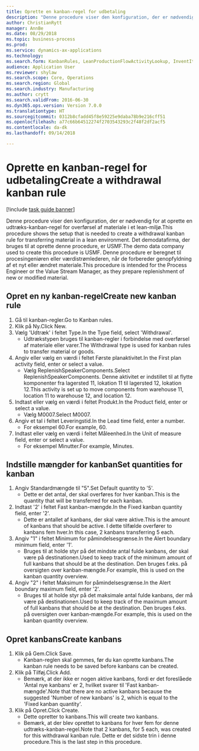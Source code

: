 ```yaml
--- 
title: Oprette en kanban-regel for udbetaling
description: "Denne procedure viser den konfiguration, der er nødvendig for at oprette en udtræks-kanban-regel for overførsel af materiale i et lean-miljø."
author: ChristianRytt
manager: AnnBe
ms.date: 08/29/2018
ms.topic: business-process
ms.prod: 
ms.service: dynamics-ax-applications
ms.technology: 
ms.search.form: KanbanRules, LeanProductionFlowActivityLookup, InventItemIdLookupSimple, UnitOfMeasureLookup, KanbanCreate
audience: Application User
ms.reviewer: shylaw
ms.search.scope: Core, Operations
ms.search.region: Global
ms.search.industry: Manufacturing
ms.author: crytt
ms.search.validFrom: 2016-06-30
ms.dyn365.ops.version: Version 7.0.0
ms.translationtype: HT
ms.sourcegitcommit: 0312b8cfadd45f8e59225e9daba78b9e216cff51
ms.openlocfilehash: a77c66b64512274f2703543293c2f48f2df2acf5
ms.contentlocale: da-dk
ms.lasthandoff: 09/14/2018

---
```

# <a name="create-a-withdrawal-kanban-rule"></a><span data-ttu-id="c6672-103">Oprette en kanban-regel for udbetaling</span><span class="sxs-lookup"><span data-stu-id="c6672-103">Create a withdrawal kanban rule</span></span>

[!include [task guide banner](../../includes/task-guide-banner.md)]

<span data-ttu-id="c6672-104">Denne procedure viser den konfiguration, der er nødvendig for at oprette en udtræks-kanban-regel for overførsel af materiale i et lean-miljø.</span><span class="sxs-lookup"><span data-stu-id="c6672-104">This procedure shows the setup that is needed to create a withdrawal kanban rule for transferring material in a lean environment.</span></span> <span data-ttu-id="c6672-105">Det demodatafirma, der bruges til at oprette denne procedure, er USMF.</span><span class="sxs-lookup"><span data-stu-id="c6672-105">The demo data company used to create this procedure is USMF.</span></span> <span data-ttu-id="c6672-106">Denne procedure er beregnet til procesingeniøren eller værdistrømlederen, når de forbereder genopfyldning af et nyt eller ændret materiale.</span><span class="sxs-lookup"><span data-stu-id="c6672-106">This procedure is intended for the Process Engineer or the Value Stream Manager, as they prepare replenishment of new or modified material.</span></span>


## <a name="create-new-kanban-rule"></a><span data-ttu-id="c6672-107">Opret en ny kanban-regel</span><span class="sxs-lookup"><span data-stu-id="c6672-107">Create new kanban rule</span></span>
1. <span data-ttu-id="c6672-108">Gå til kanban-regler.</span><span class="sxs-lookup"><span data-stu-id="c6672-108">Go to Kanban rules.</span></span>
2. <span data-ttu-id="c6672-109">Klik på Ny.</span><span class="sxs-lookup"><span data-stu-id="c6672-109">Click New.</span></span>
3. <span data-ttu-id="c6672-110">Vælg 'Udtræk' i feltet Type.</span><span class="sxs-lookup"><span data-stu-id="c6672-110">In the Type field, select 'Withdrawal'.</span></span>
    * <span data-ttu-id="c6672-111">Udtrækstypen bruges til kanban-regler i forbindelse med overførsel af materiale eller varer.</span><span class="sxs-lookup"><span data-stu-id="c6672-111">The Withdrawal type is used for kanban rules to transfer material or goods.</span></span>  
4. <span data-ttu-id="c6672-112">Angiv eller vælg en værdi i feltet Første planaktivitet.</span><span class="sxs-lookup"><span data-stu-id="c6672-112">In the First plan activity field, enter or select a value.</span></span>
    * <span data-ttu-id="c6672-113">Vælg ReplenishSpeakerComponents.</span><span class="sxs-lookup"><span data-stu-id="c6672-113">Select ReplenishSpeakerComponents.</span></span>   <span data-ttu-id="c6672-114">Denne aktivitet er indstillet til at flytte komponenter fra lagersted 11, lokation 11 til lagersted 12, lokation 12.</span><span class="sxs-lookup"><span data-stu-id="c6672-114">This activity is set up to move components from warehouse 11, location 11 to warehouse 12, and location 12.</span></span>  
5. <span data-ttu-id="c6672-115">Indtast eller vælg en værdi i feltet Produkt.</span><span class="sxs-lookup"><span data-stu-id="c6672-115">In the Product field, enter or select a value.</span></span>
    * <span data-ttu-id="c6672-116">Vælg M0007.</span><span class="sxs-lookup"><span data-stu-id="c6672-116">Select M0007.</span></span>  
6. <span data-ttu-id="c6672-117">Angiv et tal i feltet Leveringstid.</span><span class="sxs-lookup"><span data-stu-id="c6672-117">In the Lead time field, enter a number.</span></span>
    * <span data-ttu-id="c6672-118">For eksempel 60.</span><span class="sxs-lookup"><span data-stu-id="c6672-118">For example, 60.</span></span>  
7. <span data-ttu-id="c6672-119">Indtast eller vælg en værdi i feltet Måleenhed.</span><span class="sxs-lookup"><span data-stu-id="c6672-119">In the Unit of measure field, enter or select a value.</span></span>
    * <span data-ttu-id="c6672-120">For eksempel Minutter.</span><span class="sxs-lookup"><span data-stu-id="c6672-120">For example, Minutes.</span></span>  

## <a name="set-quantities-for-kanban"></a><span data-ttu-id="c6672-121">Indstille mængder for kanban</span><span class="sxs-lookup"><span data-stu-id="c6672-121">Set quantities for kanban</span></span>
1. <span data-ttu-id="c6672-122">Angiv Standardmængde til "5".</span><span class="sxs-lookup"><span data-stu-id="c6672-122">Set Default quantity to '5'.</span></span>
    * <span data-ttu-id="c6672-123">Dette er det antal, der skal overføres for hver kanban.</span><span class="sxs-lookup"><span data-stu-id="c6672-123">This is the quantity that will be transferred for each kanban.</span></span>  
2. <span data-ttu-id="c6672-124">Indtast '2' i feltet Fast kanban-mængde.</span><span class="sxs-lookup"><span data-stu-id="c6672-124">In the Fixed kanban quantity field, enter '2'.</span></span>
    * <span data-ttu-id="c6672-125">Dette er antallet af kanbans, der skal være aktive.</span><span class="sxs-lookup"><span data-stu-id="c6672-125">This is the amount of kanbans that should be active.</span></span> <span data-ttu-id="c6672-126">I dette tilfælde overfører to kanbans fem hver.</span><span class="sxs-lookup"><span data-stu-id="c6672-126">In this case, 2 kanbans transferring 5 each.</span></span>  
3. <span data-ttu-id="c6672-127">Angiv "1" i feltet Minimum for påmindelsesgrænse.</span><span class="sxs-lookup"><span data-stu-id="c6672-127">In the Alert boundary minimum field, enter '1'.</span></span>
    * <span data-ttu-id="c6672-128">Bruges til at holde styr på det mindste antal fulde kanbans, der skal være på destinationen.</span><span class="sxs-lookup"><span data-stu-id="c6672-128">Used to keep track of the minimum amount of full kanbans that should be at the destination.</span></span> <span data-ttu-id="c6672-129">Den bruges f.eks. på oversigten over kanban-mængde.</span><span class="sxs-lookup"><span data-stu-id="c6672-129">For example, this is used on the kanban quantity overview.</span></span>  
4. <span data-ttu-id="c6672-130">Angiv "2" i feltet Maksimum for påmindelsesgrænse.</span><span class="sxs-lookup"><span data-stu-id="c6672-130">In the Alert boundary maximum field, enter '2'.</span></span>
    * <span data-ttu-id="c6672-131">Bruges til at holde styr på det maksimale antal fulde kanbans, der må være på destinationen.</span><span class="sxs-lookup"><span data-stu-id="c6672-131">Used to keep track of the maximum amount of full kanbans that should be at the destination.</span></span> <span data-ttu-id="c6672-132">Den bruges f.eks. på oversigten over kanban-mængde.</span><span class="sxs-lookup"><span data-stu-id="c6672-132">For example, this is used on the kanban quantity overview.</span></span>  

## <a name="create-kanbans"></a><span data-ttu-id="c6672-133">Opret kanbans</span><span class="sxs-lookup"><span data-stu-id="c6672-133">Create kanbans</span></span>
1. <span data-ttu-id="c6672-134">Klik på Gem.</span><span class="sxs-lookup"><span data-stu-id="c6672-134">Click Save.</span></span>
    * <span data-ttu-id="c6672-135">Kanban-reglen skal gemmes, før du kan oprette kanbans.</span><span class="sxs-lookup"><span data-stu-id="c6672-135">The kanban rule needs to be saved before kanbans can be created.</span></span>  
2. <span data-ttu-id="c6672-136">Klik på Tilføj.</span><span class="sxs-lookup"><span data-stu-id="c6672-136">Click Add.</span></span>
    * <span data-ttu-id="c6672-137">Bemærk, at der ikke er nogen aktive kanbans, fordi er det foreslåede 'Antal nye kanbans' er 2, hvilket svarer til 'Fast kanban-mængde'.</span><span class="sxs-lookup"><span data-stu-id="c6672-137">Note that there are no active kanbans because the suggested 'Number of new kanbans' is 2, which is equal to the 'Fixed kanban quantity'.</span></span>  
3. <span data-ttu-id="c6672-138">Klik på Opret.</span><span class="sxs-lookup"><span data-stu-id="c6672-138">Click Create.</span></span>
    * <span data-ttu-id="c6672-139">Dette opretter to kanbans.</span><span class="sxs-lookup"><span data-stu-id="c6672-139">This will create two kanbans.</span></span>  
    * <span data-ttu-id="c6672-140">Bemærk, at der blev oprettet to kanbans for hver fem for denne udtræks-kanban-regel.</span><span class="sxs-lookup"><span data-stu-id="c6672-140">Note that 2 kanbans, for 5 each, was created for this withdrawal kanban rule.</span></span>  <span data-ttu-id="c6672-141">Dette er det sidste trin i denne procedure.</span><span class="sxs-lookup"><span data-stu-id="c6672-141">This is the last step in this procedure.</span></span>  


